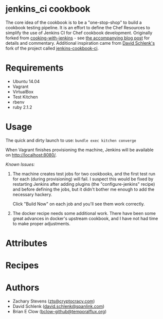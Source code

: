 # jenkins_ci cookbook

The core idea of the cookbook is to be a "one-stop-shop" to build a cookbook
testing pipeline.  It is an effort to define the Chef Resources to simplify the
use of Jenkins CI for Chef cookbook development.  Originally forked from
[cooking-with-jenkins](https://github.com/zts/cooking-with-jenkins/) - see [the
accompanying blog
post](http://www.cryptocracy.com/blog/2014/01/03/cooking-with-jenkins-test-kitchen-and-docker/)
for details and commentary. Additional inspiration came from [David
Schlenk's](https://github.com/dschlenk) fork of the project called
[jenkins-cookbook-ci](https://github.com/dschlenk/jenkins-cookbook-ci).

# Requirements

* Ubuntu 14.04
* Vagrant
* VirtualBox
* Test Kitchen
* rbenv
* ruby 2.1.2

# Usage

The quick and dirty launch to use: `bundle exec kitchen converge`

When Vagrant finishes provisioning the machine, Jenkins will be available on
[http://localhost:8080/](http://localhost:8080/).

_Known Issues:_
1. The machine creates test jobs for two cookbooks, and the first test run for
   each (during provisioning) will fail.  I suspect this would be fixed by
   restarting Jenkins after adding plugins (the "configure-jenkins" recipe) and
   before defining the jobs, but it didn't bother me enough to add the necessary
   hackery.

   Click "Build Now" on each job and you'll see them work correctly.

2. The docker recipe needs some additional work. There have been some great
   advances in docker's upstream cookbook, and I have not had time to make
   proper adjustments.

# Attributes

# Recipes

# Authors

* Zachary Stevens (<zts@cryptocracy.com>)
* David Schlenk (<david.schlenk@spanlink.com>)
* Brian E Clow (<bclow-github@temporalflux.org>)
